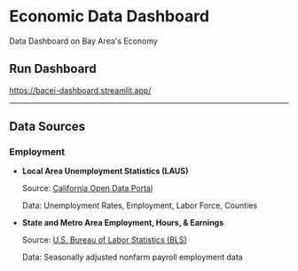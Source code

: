 # Economic Data Dashboard
Data Dashboard on Bay Area's Economy


## Run Dashboard

https://bacei-dashboard.streamlit.app/

---

## Data Sources

### Employment

- **Local Area Unemployment Statistics (LAUS)**
  
  Source: [California Open Data Portal](https://data.ca.gov/dataset/local-area-unemployment-statistics-laus/resource/b4bc4656-7866-420f-8d87-4eda4c9996ed)
  
  Data: Unemployment Rates, Employment, Labor Force, Counties

- **State and Metro Area Employment, Hours, & Earnings**
  
  Source: [U.S. Bureau of Labor Statistics (BLS)](https://www.bls.gov/sae/)

  Data: Seasonally adjusted nonfarm payroll employment data
